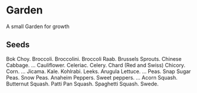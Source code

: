 # Garden
A small Garden for growth

## Seeds
Bok Choy. Broccoli. Broccolini. Broccoli Raab. Brussels Sprouts. Chinese Cabbage. ...
Cauliflower. Celeriac. Celery. Chard (Red and Swiss) Chicory. Corn. ...
Jicama. Kale. Kohlrabi. Leeks. Arugula Lettuce. ...
Peas. Snap Sugar Peas. Snow Peas. Anaheim Peppers. Sweet peppers. ...
Acorn Squash. Butternut Squash. Patti Pan Squash. Spaghetti Squash. Swede.
